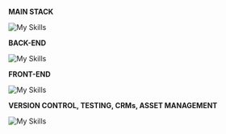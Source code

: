 **MAIN STACK**

![My Skills](https://skillicons.dev/icons?i=js,ts)

**BACK-END**

![My Skills](https://skillicons.dev/icons?i=nodejs,express,electron,mongodb,mysql)

**FRONT-END**

![My Skills](https://skillicons.dev/icons?i=react,redux,html,css,tailwind,bootstrap)

**VERSION CONTROL, TESTING, CRMs, ASSET MANAGEMENT**

![![My Skills](https://skillicons.dev/icons?i=git,github,jest,wordpress,ps,pr)](https://www.linkedin.com/in/subham99saha/)

<!--
**subham99saha/subham99saha** is a ✨ _special_ ✨ repository because its `README.md` (this file) appears on your GitHub profile.

Here are some ideas to get you started:

- 🔭 I’m currently working on ...
- 🌱 I’m currently learning ...
- 👯 I’m looking to collaborate on ...
- 🤔 I’m looking for help with ...
- 💬 Ask me about ...
- 📫 How to reach me: ...
- 😄 Pronouns: ...
- ⚡ Fun fact: ...
-->
